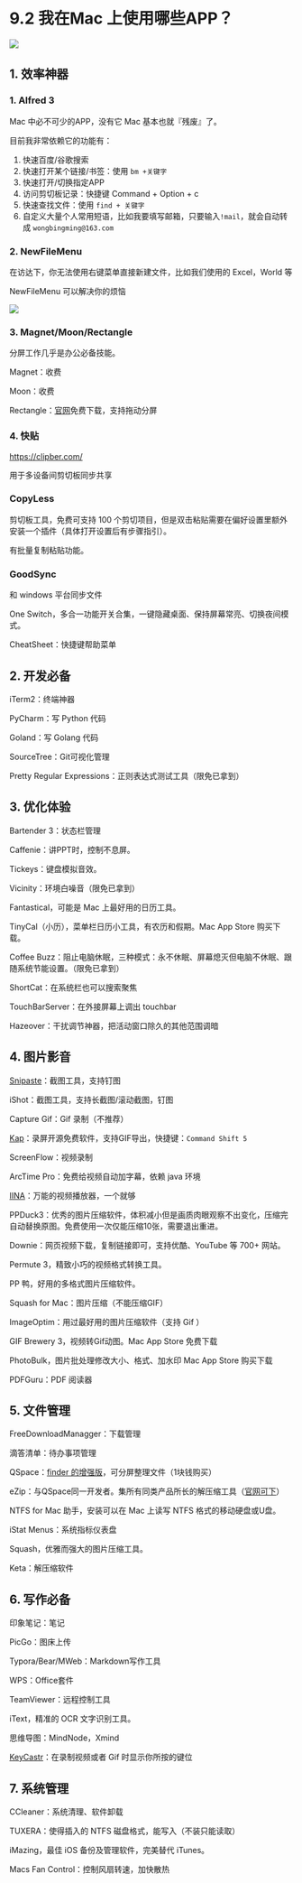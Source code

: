 # 9.2 我在Mac 上使用哪些APP？

![](http://image.iswbm.com/20200602135014.png)

## 1. 效率神器

### 1. Alfred 3

Mac 中必不可少的APP，没有它 Mac 基本也就『残废』了。

目前我非常依赖它的功能有：

1. 快速百度/谷歌搜索
2. 快速打开某个链接/书签：使用 `bm +关键字`
3. 快速打开/切换指定APP
4. 访问剪切板记录：快捷键 Command + Option + c
5. 快速查找文件：使用 `find + 关键字`
6. 自定义大量个人常用短语，比如我要填写邮箱，只要输入`!mail`，就会自动转成 `wongbingming@163.com`



### 2. NewFileMenu

在访达下，你无法使用右键菜单直接新建文件，比如我们使用的 Excel，World 等

NewFileMenu 可以解决你的烦恼

![](http://image.iswbm.com/image-20200524183640630.png)



### 3. Magnet/Moon/Rectangle

分屏工作几乎是办公必备技能。

Magnet：收费

Moon：收费

Rectangle：[官网](https://rectangleapp.com)免费下载，支持拖动分屏



### 4. 快贴

https://clipber.com/

用于多设备间剪切板同步共享

### CopyLess

剪切板工具，免费可支持 100 个剪切项目，但是双击粘贴需要在偏好设置里额外安装一个插件（具体打开设置后有步骤指引）。

有批量复制粘贴功能。

### GoodSync

和 windows 平台同步文件

One Switch，多合一功能开关合集，一键隐藏桌面、保持屏幕常亮、切换夜间模式。

CheatSheet：快捷键帮助菜单

## 2. 开发必备

iTerm2：终端神器

PyCharm：写 Python 代码

Goland：写 Golang 代码

SourceTree：Git可视化管理

Pretty Regular Expressions：正则表达式测试工具（限免已拿到）



## 3. 优化体验

Bartender 3：状态栏管理

Caffenie：讲PPT时，控制不息屏。

Tickeys：键盘模拟音效。

Vicinity：环境白噪音（限免已拿到）

Fantastical，可能是 Mac 上最好用的日历工具。

TinyCal（小历），菜单栏日历小工具，有农历和假期。Mac App Store 购买下载。

Coffee Buzz：阻止电脑休眠，三种模式：永不休眠、屏幕熄灭但电脑不休眠、跟随系统节能设置。（限免已拿到）

ShortCat：在系统栏也可以搜索聚焦

TouchBarServer：在外接屏幕上调出 touchbar

Hazeover：干扰调节神器，把活动窗口除久的其他范围调暗

## 4. 图片影音

[Snipaste](https://bitbucket.org/liule/snipaste/downloads/)：截图工具，支持钉图

iShot：截图工具，支持长截图/滚动截图，钉图

Capture Gif：Gif 录制（不推荐）

[Kap](https://getkap.co/)：录屏开源免费软件，支持GIF导出，快捷键：`Command Shift 5`

ScreenFlow：视频录制

ArcTime Pro：免费给视频自动加字幕，依赖 java 环境

[IINA](https://iina.io/)：万能的视频播放器，一个就够

PPDuck3：优秀的图片压缩软件，体积减小但是画质肉眼观察不出变化，压缩完自动替换原图。免费使用一次仅能压缩10张，需要退出重进。

Downie：网页视频下载，复制链接即可，支持优酷、YouTube 等 700+ 网站。

Permute 3，精致小巧的视频格式转换工具。

PP 鸭，好用的多格式图片压缩软件。

Squash for Mac：图片压缩（不能压缩GIF）

ImageOptim：用过最好用的图片压缩软件（支持 Gif ）

GIF Brewery 3，视频转Gif动图。Mac App Store 免费下载

PhotoBulk，图片批处理修改大小、格式、加水印 Mac App Store 购买下载

PDFGuru：PDF 阅读器

## 5. 文件管理

FreeDownloadManagger：下载管理

滴答清单：待办事项管理

QSpace：[finder 的增强版](https://mp.weixin.qq.com/s/BRBZZfx0bGc8X8WueS37Xg)，可分屏整理文件（1块钱购买）

eZip：与QSpace同一开发者。集所有同类产品所长的解压缩工具（[官网可下](https://ezip.awehunt.com/)）

NTFS for Mac 助手，安装可以在 Mac 上读写 NTFS 格式的移动硬盘或U盘。

iStat Menus：系统指标仪表盘

Squash，优雅而强大的图片压缩工具。

Keta：解压缩软件

## 6. 写作必备

印象笔记：笔记

PicGo：图床上传

Typora/Bear/MWeb：Markdown写作工具

WPS：Office套件

TeamViewer：远程控制工具

iText，精准的 OCR 文字识别工具。

思维导图：MindNode，Xmind

[KeyCastr](https://github.com/keycastr/keycastr/releases)：在录制视频或者 Gif 时显示你所按的键位

## 7. 系统管理

CCleaner：系统清理、软件卸载

TUXERA：使得插入的 NTFS 磁盘格式，能写入（不装只能读取）

iMazing，最佳 iOS 备份及管理软件，完美替代 iTunes。

Macs Fan Control：控制风扇转速，加快散热





